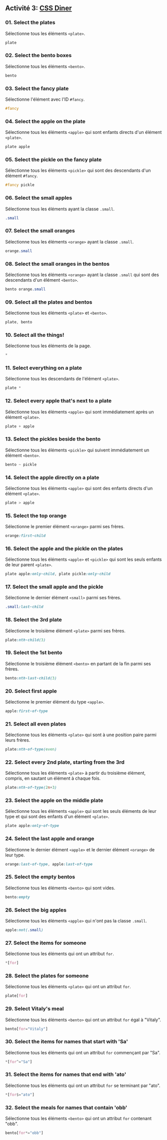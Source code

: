 ## Activité 3: [CSS Diner](https://flukeout.github.io/)

### 01. Select the plates
Sélectionne tous les éléments `<plate>`.
```css
plate
```

### 02. Select the bento boxes
Sélectionne tous les éléments `<bento>`.
```css
bento
```

### 03. Select the fancy plate
Sélectionne l'élément avec l'ID `#fancy`.
```css
#fancy
```

### 04. Select the apple on the plate
Sélectionne tous les éléments `<apple>` qui sont enfants directs d'un élément `<plate>`.
```css
plate apple
```

### 05. Select the pickle on the fancy plate
Sélectionne tous les éléments `<pickle>` qui sont des descendants d'un élément `#fancy`.
```css
#fancy pickle
```

### 06. Select the small apples
Sélectionne tous les éléments ayant la classe `.small`.
```css
.small
```

### 07. Select the small oranges
Sélectionne tous les éléments `<orange>` ayant la classe `.small`.
```css
orange.small
```

### 08. Select the small oranges in the bentos
Sélectionne tous les éléments `<orange>` ayant la classe `.small` qui sont des descendants d'un élément `<bento>`.
```css
bento orange.small
```

### 09. Select all the plates and bentos
Sélectionne tous les éléments `<plate>` et `<bento>`.
```css
plate, bento
```

### 10. Select all the things!
Sélectionne tous les éléments de la page.
```css
*
```

### 11. Select everything on a plate
Sélectionne tous les descendants de l'élément `<plate>`.
```css
plate *
```

### 12. Select every apple that's next to a plate
Sélectionne tous les éléments `<apple>` qui sont immédiatement après un élément `<plate>`.
```css
plate + apple
```

### 13. Select the pickles beside the bento
Sélectionne tous les éléments `<pickle>` qui suivent immédiatement un élément `<bento>`.
```css
bento ~ pickle
```

### 14. Select the apple directly on a plate
Sélectionne tous les éléments `<apple>` qui sont des enfants directs d'un élément `<plate>`.
```css
plate > apple
```

### 15. Select the top orange
Sélectionne le premier élément `<orange>` parmi ses frères.
```css
orange:first-child
```

### 16. Select the apple and the pickle on the plates
Sélectionne tous les éléments `<apple>` et `<pickle>` qui sont les seuls enfants de leur parent `<plate>`.
```css
plate apple:only-child, plate pickle:only-child
```

### 17. Select the small apple and the pickle
Sélectionne le dernier élément `<small>` parmi ses frères.
```css
.small:last-child
```

### 18. Select the 3rd plate
Sélectionne le troisième élément `<plate>` parmi ses frères.
```css
plate:nth-child(3)
```

### 19. Select the 1st bento
Sélectionne le troisième élément `<bento>` en partant de la fin parmi ses frères.
```css
bento:nth-last-child(3)
```

### 20. Select first apple
Sélectionne le premier élément du type `<apple>`.
```css
apple:first-of-type
```

### 21. Select all even plates
Sélectionne tous les éléments `<plate>` qui sont à une position paire parmi leurs frères.
```css
plate:nth-of-type(even)
```

### 22. Select every 2nd plate, starting from the 3rd
Sélectionne tous les éléments `<plate>` à partir du troisième élément, compris, en sautant un élément à chaque fois.
```css
plate:nth-of-type(2n+3)
```

### 23. Select the apple on the middle plate
Sélectionne tous les éléments `<apple>` qui sont les seuls éléments de leur type et qui sont des enfants d'un élément `<plate>`.
```css
plate apple:only-of-type
```

### 24. Select the last apple and orange
Sélectionne le dernier élément `<apple>` et le dernier élément `<orange>` de leur type.
```css
orange:last-of-type, apple:last-of-type
```

### 25. Select the empty bentos
Sélectionne tous les éléments `<bento>` qui sont vides.
```css
bento:empty
```

### 26. Select the big apples
Sélectionne tous les éléments `<apple>` qui n'ont pas la classe `.small`.
```css
apple:not(.small)
```

### 27. Select the items for someone
Sélectionne tous les éléments qui ont un attribut `for`.
```css
*[for]
```

### 28. Select the plates for someone
Sélectionne tous les éléments `<plate>` qui ont un attribut `for`.
```css
plate[for]
```

### 29. Select Vitaly's meal
Sélectionne tous les éléments `<bento>` qui ont un attribut `for` égal à "Vitaly".
```css
bento[for="Vitaly"]
```

### 30. Select the items for names that start with 'Sa'
Sélectionne tous les éléments qui ont un attribut `for` commençant par "Sa".
```css
*[for^="Sa"]
```

### 31. Select the items for names that end with 'ato'
Sélectionne tous les éléments qui ont un attribut `for` se terminant par "ato".
```css
*[for$="ato"]
```

### 32. Select the meals for names that contain 'obb'
Sélectionne tous les éléments `<bento>` qui ont un attribut `for` contenant "obb".
```css
bento[for*="obb"]
```
